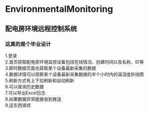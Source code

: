 # EnvironmentalMonitoring
## 配电房环境远程控制系统  
### 这真的是个毕业设计   
1.登录  
2.首页获取配电房环境监控设备包括在线情况、创建时间以及名称、ID等  
3.即时数据页面也获取某个设备最新采集的数据  
4.数据详情可以观察某个设备最新采集数据的半个小时内的温湿度折线图  
5.刷新方式有上下拉刷新和自动刷新  
6.可以查询历史数据  
7.可以导出Excel日志  
8.如果数据异常能接收到推送  
9.这东西很烦  
